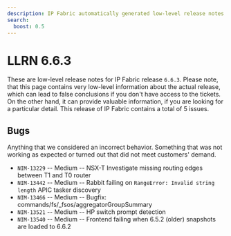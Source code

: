 ```yaml
---
description: IP Fabric automatically generated low-level release notes for version 6.6.3.
search:
  boost: 0.5
---
```


# LLRN 6.6.3

These are low-level release notes for IP Fabric release `6.6.3`. Please note, that this page contains very low-level information about the actual release, which can lead to false conclusions if you don't have access to the tickets. On the other hand, it can provide valuable information, if you are looking for a particular detail. This release of IP Fabric contains a total of 5 issues.

## Bugs

Anything that we considered an incorrect behavior. Something that was not working as expected or turned out that did not meet customers' demand.

- `NIM-13229` -- Medium -- NSX-T Investigate missing routing edges between T1 and T0 router
- `NIM-13442` -- Medium -- Rabbit failing on `RangeError: Invalid string length` APIC tasker discovery
- `NIM-13466` -- Medium -- Bugfix: commands/fs/_fsos/aggregatorGroupSummary
- `NIM-13521` -- Medium -- HP switch prompt detection
- `NIM-13540` -- Medium -- Frontend failing when 6.5.2 (older) snapshots are loaded to 6.6.2
